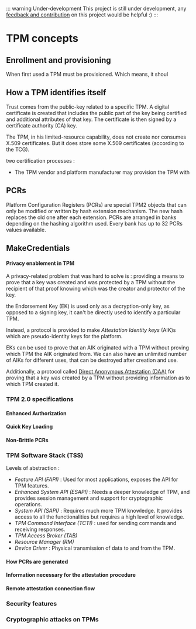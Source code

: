 ::: warning Under-development 
This project is still under development, any [feedback and contribution](https://github.com/cybertechnica/confidential-computing-guide/issues) on this project would be helpful :)
:::
# TPM concepts

## Enrollment and provisioning 
When first used a TPM must be provisioned. Which means, it shoul

## How a TPM identifies itself 

Trust comes from the public-key related to a specific TPM. A digital certificate is created that includes the public part of the key being certified and additional attributes of that key. The certificate is then signed by a certificate authority (CA) key. 

The TPM, in his limited-resource capability, does not create nor consumes X.509 certificates. But it does store some X.509 certificates (according to the TCG). 

two certification processes : 
- The TPM vendor and platform manufacturer may provision the TPM with 

## PCRs 
Platform Configuration Registers (PCRs) are special TPM2 objects that can only be modified or written by hash extension mechanism. The new hash replaces the old one after each extension. PCRs are arranged in banks depending on the hashing algorithm used. Every bank has up to 32 PCRs values available. 

## MakeCredentials 
#### Privacy enablement in TPM

A privacy-related problem that was hard to solve is : providing a means to prove that a key was created and was protected by a TPM without the recipient of that proof knowing which was the creator and protector of the key. 

the Endorsement Key (EK) is used only as a decryption-only key, as opposed to a signing key, it can't be directly used to identify a particular TPM. 

Instead, a protocol is provided to make *Attestation Identity keys* (AIK)s which are pseudo-identity keys for the platform. 

EKs can be used to prove that an AIK originated with a TPM without proving which TPM the AIK originated from.  We can also have an unlimited number of AIKs for different uses, that can be destroyed after creation and use. 

Additionally, a protocol called [Direct Anonymous Attestation (DAA)](https://en.wikipedia.org/wiki/Direct_Anonymous_Attestation) for proving that a key was created by a TPM without providing information as to which TPM created it.  

### TPM 2.0 specifications

#### Enhanced Authorization 

#### Quick Key Loading 

#### Non-Brittle PCRs

### TPM Software Stack (TSS)

Levels of abstraction :
- *Feature API (FAPI)* : Used for most applications, exposes the API for TPM features. 
- *Enhanced System API (ESAPI)* : Needs a deeper knowledge of TPM, and provides session management and support for cryptographic operations. 
- *System API (SAPI)* : Requires much more TPM knowledge. It provides access to all the functionalities but requires a high level of knowledge. 
- *TPM Command Interface (TCTI)* : used for sending commands and receiving responses. 
- *TPM Access Broker (TAB)*
- *Resource Manager (RM)*
- *Device Driver* : Physical transmission of data to and from the TPM. 






#### How PCRs are generated


#### Information necessary for the attestation procedure

#### Remote attestation connection flow
### Security features
### Cryptographic attacks on TPMs

